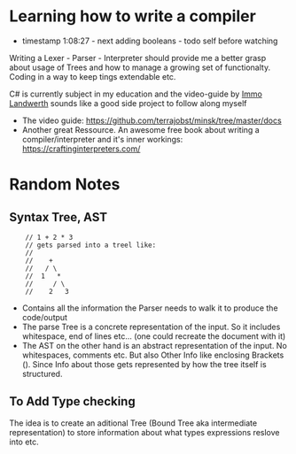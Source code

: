 # Learning how to write a compiler
- timestamp 1:08:27 - next adding booleans - todo self before watching

Writing a Lexer - Parser - Interpreter should provide me a better grasp about usage of Trees and how to manage a growing set of functionalty. Coding in a way to keep tings extendable etc.

C# is currently subject in my education and the video-guide by [Immo Landwerth](https://www.youtube.com/@ImmoLandwerth) sounds like a good side project to follow along myself

- The video guide: https://github.com/terrajobst/minsk/tree/master/docs
- Another great Ressource. An awesome free book about writing a compiler/interpreter and it's inner workings: https://craftinginterpreters.com/

# Random Notes
##  Syntax Tree, AST
```
    // 1 + 2 * 3
    // gets parsed into a treel like:
    //
    //    +
    //   / \
    //  1   *
    //     / \
    //    2   3
```
- Contains all the information the Parser needs to walk it to produce the code/output
- The parse Tree is a concrete representation of the input. So it includes whitespace, end of lines etc... (one could recreate the document with it)
- The AST on the other hand is an abstract representation of the input. No whitespaces, comments etc. But also Other Info like enclosing Brackets (). Since Info about those gets represented by how the tree itself is structured.

## To Add Type checking

The idea is to create an aditional Tree (Bound Tree aka intermediate representation) to store information about what types expressions reslove into etc.
